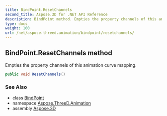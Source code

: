 ```yaml
---
title: BindPoint.ResetChannels
second_title: Aspose.3D for .NET API Reference
description: BindPoint method. Empties the property channels of this animation curve mapping
type: docs
weight: 100
url: /net/aspose.threed.animation/bindpoint/resetchannels/
---
```

## BindPoint.ResetChannels method

Empties the property channels of this animation curve mapping.

```csharp
public void ResetChannels()
```

### See Also

* class [BindPoint](../)
* namespace [Aspose.ThreeD.Animation](../../bindpoint/)
* assembly [Aspose.3D](../../../)



